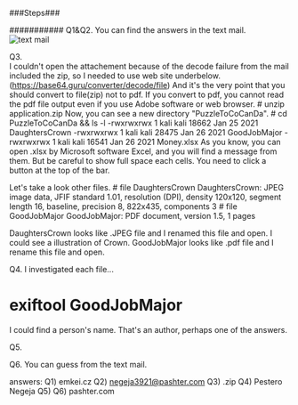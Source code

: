 ###Steps###


###########
Q1&Q2.
You can find the answers in the text mail.  
<img src="../images/06_0.jpg" alt="text mail">  

Q3.  
I couldn't open the attachement because of the decode failure from the mail included the zip, so I needed to use web site underbelow.
(https://base64.guru/converter/decode/file)
And it's the very point that you should convert to file(zip) not to pdf. If you convert to pdf, you cannot read the pdf file output even if you use Adobe software or web browser.
\# unzip application.zip
Now, you can see a new directory "PuzzleToCoCanDa".
\# cd PuzzleToCoCanDa && ls -l
-rwxrwxrwx 1 kali kali 18662 Jan 25  2021  DaughtersCrown
-rwxrwxrwx 1 kali kali 28475 Jan 26  2021  GoodJobMajor
-rwxrwxrwx 1 kali kali 16541 Jan 26  2021  Money.xlsx
As you know, you can open .xlsx by Microsoft software Excel, and you will find a message from them.
But be careful to show full space each cells. You need to click a button at the top of the bar.

Let's take a look other files.
\# file DaughtersCrown
DaughtersCrown: JPEG image data, JFIF standard 1.01, resolution (DPI), density 120x120, segment length 16, baseline, precision 8, 822x435, components 3
\# file GoodJobMajor
GoodJobMajor: PDF document, version 1.5, 1 pages

DaughtersCrown looks like .JPEG file and I renamed this file and open. I could see a illustration of Crown.
GoodJobMajor looks like .pdf file and I rename this file and open.

Q4.
I investigated each file...
# exiftool GoodJobMajor
I could find a person's name. That's an author, perhaps one of the answers.

Q5.

Q6.
You can guess from the text mail.

answers:
Q1) emkei.cz
Q2) negeja3921@pashter.com
Q3) .zip
Q4) Pestero Negeja
Q5)
Q6) pashter.com
